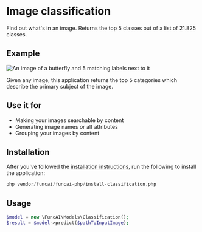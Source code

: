 # Image classification
Find out what's in an image. Returns the top 5 classes out of a list of 21.825 classes.

## Example
![An image of a butterfly and 5 matching labels next to it](~@images/php-ai-image-classification.jpg)

Given any image, this application returns the top 5 categories which describe the primary subject of the image.

## Use it for
 - Making your images searchable by content
 - Generating image names or alt attributes
 - Grouping your images by content

## Installation
After you've followed the [installation instructions](/guide/installation.md), run the following to install the application:
``` php
php vendor/funcai/funcai-php/install-classification.php
```

## Usage
``` php
$model = new \FuncAI\Models\Classification();
$result = $model->predict($pathToInputImage);
```